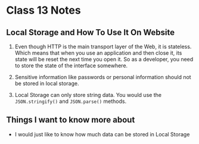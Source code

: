 # Class 13 Notes

## Local Storage and How To Use It On Website

1. Even though HTTP is the main transport layer of the Web, it is stateless. Which means that when you use an application and then close it, its state will be reset the next time you open it. So as a developer, you need to store the state of the interface somewhere.

2. Sensitive information like passwords or personal information should not be stored in local storage.

3. Local Storage can only store string data. You would use the `JSON.stringify()` and `JSON.parse()` methods.

## Things I want to know more about

- I would just like to know how much data can be stored in Local Storage
